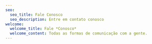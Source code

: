 ```yaml
---
seo:
  seo_title: Fale Conosco
  seo_description: Entre em contato conosco
welcome:
  welcome_title: Fale *Conosco*
  welcome_content: Todas as formas de comunicação com a gente.
---
```

